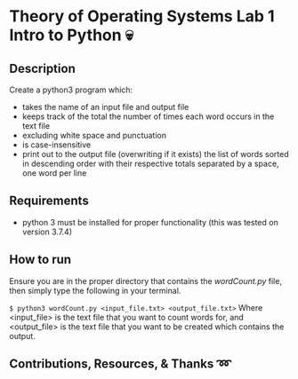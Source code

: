 # Theory of Operating Systems Lab 1 Intro to Python :skull:

## Description
Create a python3 program which:
- takes the name of an input file and output file
- keeps track of the total the number of times each word occurs in the text file
- excluding white space and punctuation
- is case-insensitive
- print out to the output file (overwriting if it exists) the list of words sorted in descending order with their respective totals separated by a space, one word per line

## Requirements
- python 3 must be installed for proper functionality (this was tested on version 3.7.4)

## How to run
Ensure you are in the proper directory that contains the *wordCount.py* file, then simply type the following in your terminal.

`$ python3 wordCount.py <input_file.txt> <output_file.txt>`
Where <input_file> is the text file that you want to count words for, and <output_file> is the text file that you want to be created which contains the output.

## Contributions, Resources, & Thanks :loop:



